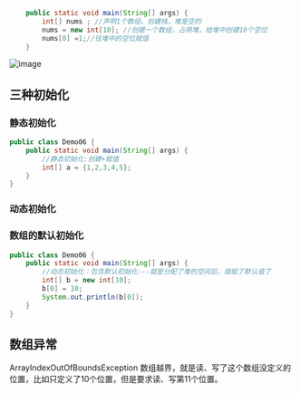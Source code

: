 ```java
    public static void main(String[] args) {
        int[] nums ; //声明1个数组，创建栈，堆是空的
        nums = new int[10]; //创建一个数组，占用堆，给堆中创建10个空位
        nums[0] =1;//往堆中的空位赋值
    }
```

![image](6B421A83181A4986AFD062A11C7D6E56)

## 三种初始化
### 静态初始化
```java
public class Demo06 {
    public static void main(String[] args) {
        //静态初始化:创建+赋值
        int[] a = {1,2,3,4,5};
    }
}
```
### 动态初始化
### 数组的默认初始化

```java
public class Demo06 {
    public static void main(String[] args) {
        //动态初始化：包含默认初始化---就是分配了堆的空间后，就赋了默认值了
        int[] b = new int[10];
        b[0] = 10;
        System.out.println(b[0]);
    }
}
```

## 数组异常
ArrayIndexOutOfBoundsException
数组越界，就是读、写了这个数组没定义的位置，比如只定义了10个位置，但是要求读、写第11个位置。
